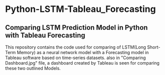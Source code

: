 # Python-LSTM-Tableau_Forecasting
## Comparing LSTM Prediction Model in Python with Tableau Forecasting
This repository contains the code used for comparing of LSTM(Long Short-Term Memory) as a neural network model with a Forecasting model in Tableau software based on time-series datasets.
also in "Comparing Dashboard.jpg" file, a dashboard created by Tableau is seen for comparing these two outlined Models.
